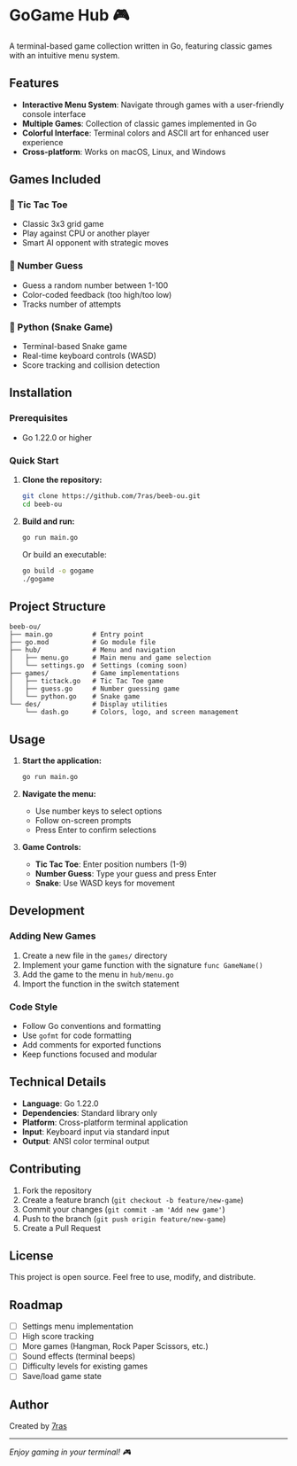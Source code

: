 # GoGame Hub 🎮

A terminal-based game collection written in Go, featuring classic games with an intuitive menu system.

## Features

- **Interactive Menu System**: Navigate through games with a user-friendly console interface
- **Multiple Games**: Collection of classic games implemented in Go
- **Colorful Interface**: Terminal colors and ASCII art for enhanced user experience
- **Cross-platform**: Works on macOS, Linux, and Windows

## Games Included

### 🎯 Tic Tac Toe
- Classic 3x3 grid game
- Play against CPU or another player
- Smart AI opponent with strategic moves

### 🔢 Number Guess
- Guess a random number between 1-100
- Color-coded feedback (too high/too low)
- Tracks number of attempts

### 🐍 Python (Snake Game)
- Terminal-based Snake game
- Real-time keyboard controls (WASD)
- Score tracking and collision detection

## Installation

### Prerequisites
- Go 1.22.0 or higher

### Quick Start

1. **Clone the repository:**
   ```bash
   git clone https://github.com/7ras/beeb-ou.git
   cd beeb-ou
   ```

2. **Build and run:**
   ```bash
   go run main.go
   ```

   Or build an executable:
   ```bash
   go build -o gogame
   ./gogame
   ```

## Project Structure

```
beeb-ou/
├── main.go          # Entry point
├── go.mod           # Go module file
├── hub/             # Menu and navigation
│   ├── menu.go      # Main menu and game selection
│   └── settings.go  # Settings (coming soon)
├── games/           # Game implementations
│   ├── tictack.go   # Tic Tac Toe game
│   ├── guess.go     # Number guessing game
│   └── python.go    # Snake game
└── des/             # Display utilities
    └── dash.go      # Colors, logo, and screen management
```

## Usage

1. **Start the application:**
   ```bash
   go run main.go
   ```

2. **Navigate the menu:**
   - Use number keys to select options
   - Follow on-screen prompts
   - Press Enter to confirm selections

3. **Game Controls:**
   - **Tic Tac Toe**: Enter position numbers (1-9)
   - **Number Guess**: Type your guess and press Enter
   - **Snake**: Use WASD keys for movement

## Development

### Adding New Games

1. Create a new file in the `games/` directory
2. Implement your game function with the signature `func GameName()`
3. Add the game to the menu in `hub/menu.go`
4. Import the function in the switch statement

### Code Style

- Follow Go conventions and formatting
- Use `gofmt` for code formatting
- Add comments for exported functions
- Keep functions focused and modular

## Technical Details

- **Language**: Go 1.22.0
- **Dependencies**: Standard library only
- **Platform**: Cross-platform terminal application
- **Input**: Keyboard input via standard input
- **Output**: ANSI color terminal output

## Contributing

1. Fork the repository
2. Create a feature branch (`git checkout -b feature/new-game`)
3. Commit your changes (`git commit -am 'Add new game'`)
4. Push to the branch (`git push origin feature/new-game`)
5. Create a Pull Request

## License

This project is open source. Feel free to use, modify, and distribute.

## Roadmap

- [ ] Settings menu implementation
- [ ] High score tracking
- [ ] More games (Hangman, Rock Paper Scissors, etc.)
- [ ] Sound effects (terminal beeps)
- [ ] Difficulty levels for existing games
- [ ] Save/load game state

## Author

Created by [7ras](https://github.com/7ras)

---

*Enjoy gaming in your terminal! 🎮*